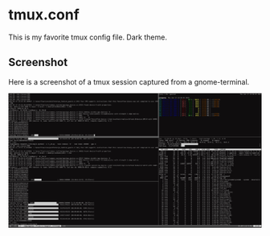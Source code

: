 # tmux.conf
This is my favorite tmux config file. Dark theme.

## Screenshot

Here is a screenshot of a tmux session captured from a gnome-terminal.

![screenshot](example.png)
